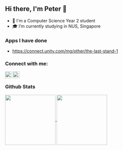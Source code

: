 ## Hi there, I'm Peter 👋

- 🏫 I'm a Computer Science Year 2 student
- ‍🎓 I’m currently studying in NUS, Singapore

### Apps I have done
- https://connect.unity.com/mg/other/the-last-stand-1

### Connect with me:
[<img align="left" alt="Stack Overflow" width="22px" src="https://cdn.jsdelivr.net/npm/simple-icons@v3/icons/stackoverflow.svg" />][stackoverflow]
[<img align="left" alt="LinkedIn | LinkedIn" width="22px" src="https://cdn.jsdelivr.net/npm/simple-icons@v3/icons/linkedin.svg" />][linkedin]
<br/>

### Github Stats
<a href="https://github.com/anuraghazra/convoychat">
  <img align="center" height="165" src="https://github-readme-stats.vercel.app/api/top-langs/?username=peter-yeh&card_width=250&show_icons=true&count_private=true&layout=compact" />
</a>
<a href="https://github.com/anuraghazra/github-readme-stats">
  <img align="center" height="165" src="https://github-readme-stats.vercel.app/api?username=peter-yeh&show_icons=true&show_owner=true&theme=vue&count_private=true&cache_seconds=1800&include_all_commits=true" />
</a>


[stackoverflow]: https://stackoverflow.com/users/11105288/peter
[linkedin]: https://www.linkedin.com/in/YehYuChun
